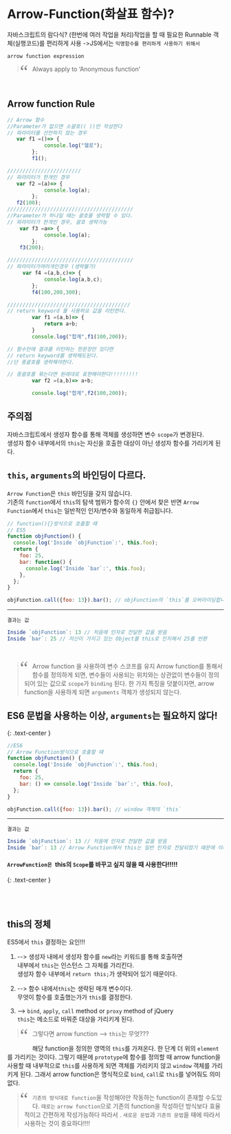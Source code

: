 
# Arrow-Function(화살표 함수)?


자바스크립트의 람다식?
(한번에 여러 작업을 처리)작업을 할 때 필요한 Runnable 객체(실행코드)를 편리하게 사용
->JS에서는 `익명함수를 편리하게 사용하기 위해서`

`arrow function expression`
<style>
blockquote:before {
  content: "\201C";
  font-size: 3em;
  font-family: Georgia;
  color: grey;
  float: left;
  margin: -10px 10px 0px -10px;

}
</style>
<blockquote>
<p>Always apply to ‘Anonymous function’  </p>
</blockquote>

<br>



## Arrow function Rule

```javascript
// Arrow 함수
//Parameter가 없으면 소괄호(( ))만 작성한다
// 파라미터를 선언하지 않는 경우
   var f1 =()=> {
	    	console.log("헬로");
	    };
	    f1();

////////////////////////
// 파라미터가 한개인 경우
   var f2 =(a)=> {
            console.log(a);
        };
   f2(100);
/////////////////////////////////////////
//Parameter가 하나일 때는 괄호를 생략할 수 있다.
// 파라미터가 한개인 경우, 괄호 생략가능
    var f3 =a=> {
            console.log(a);
        };
    f3(200);

/////////////////////////////////////////
// 파라미터가여러개인경우 (생략불가)
     var f4 =(a,b,c)=> {
            console.log(a,b,c);
        };
        f4(100,200,300);

////////////////////////////////////////
// return keyword 를 사용하요 값을 리턴한다.
	    var f1 =(a,b)=> {
	    	return a+b;
	    }
	    console.log("합계",f1(100,200));

// 함수안에 결과를 리턴하는 한문장만 있다면
// return keyword를 생략해도된다.
//단 중괄호를 생략해야한다.

// 중괄호를 묶는다면 원래대로 표현해야한다!!!!!!!!!
        var f2 =(a,b)=> a+b;

        console.log("합계",f2(100,200));
```





## 주의점

자바스크립트에서 생성자 함수를 통해 객체를 생성하면 변수 `scope`가 변경된다.<br>
 생성자 함수 내부에서의 `this`는 자신을 호출한 대상이 아닌 생성자 함수를 가리키게 된다.





## `this`, `arguments`의 바인딩이 다르다.

`Arrow Function`은 `this` 바인딩을 갖지 않습니다. <br>
기존의 `function`에서 `this`의 탐색 범위가 함수의 `{}` 안에서 찾은 반면 `Arrow Function`에서 `this`는 일반적인 인자/변수와 동일하게 취급됩니다.

```javascript
// function(){}방식으로 호출할 때
// ES5
function objFunction() {
  console.log('Inside `objFunction`:', this.foo);
  return {
    foo: 25,
    bar: function() {
      console.log('Inside `bar`:', this.foo);
    },
  };
}

objFunction.call({foo: 13}).bar(); // objFunction의 `this`를 오버라이딩합니다.
```
<hr>

`결과는 값 `

```js
Inside `objFunction`: 13 // 처음에 인자로 전달한 값을 받음
Inside `bar`: 25 // 자신이 가지고 있는 Object를 this로 인지해서 25를 반환
```





<br>

>Arrow function 을 사용하여 변수 스코프를 유지
Arrow function를 통해서 함수를 정의하게 되면,
변수들이 사용되는 위치와는 상관없이 변수들이 정의되어 있는 값으로 `scope`가 `binding` 된다.
한 가지 특징을 덧붙이자면, arrow function을 사용하게 되면
`arguments` 객체가 생성되지 않는다.




## ES6 문법을 사용하는 이상, `arguments`는 필요하지 않다!
{: .text-center }



```js
//ES6
// Arrow Function방식으로 호출할 때
function objFunction() {
  console.log('Inside `objFunction`:', this.foo);
  return {
    foo: 25,
    bar: () => console.log('Inside `bar`:', this.foo),
  };
}

objFunction.call({foo: 13}).bar(); // window 객체의 `this`

```


<hr>

`결과는 값 `

```js
Inside `objFunction`: 13 // 처음에 인자로 전달한 값을 받음
Inside `bar`: 13 // Arrow Function에서 this는 일반 인자로 전달되었기 때문에 이미 값이 13로 지정됩니다.
```



#### `ArrowFunction은 `this의 `Scope`를 바꾸고 싶지 않을 때 사용한다!!!!!
{: .text-center }

<br>
<br>


## this의 정체<br>

ES5에서 `this` 결정하는 요인!!!<br>

1.  -->  생성자 내에서
      생성자 함수를 `new`라는 키워드를 통해 호출하면 <br>
      내부에서 `this`는 인스턴스 그 자체를 가리킨다. <br>
      생성자 함수 내부에서 `return this;`가 생략되어 있기 때문이다.<br>

2.  -->   함수 내에서`this`는 생략된 매개 변수이다.<br>
       무엇이 함수를 호출했는가가 `this`를 결정한다.<br>

3.  -->  `bind`, `apply`, `call` method or `proxy` method of jQuery<br>
       `this`는 메소드로 바꿔준 대상을 가리키게 된다.<br>

> 그렇다면 arrow function  --> `this`는 무엇???



해당 function을 정의한 영역의 `this`를 가져온다. 한 단계 더 위의 `element`를 가리키는 것이다. 그렇기 때문에 `prototype`에 함수를 정의할 때 arrow function을 사용할 때 내부적으로 `this`를 사용하게 되면 객체를 가리키지 않고 `window` 객체를 가리키게 된다. 그래서  arrow function은 명식적으로 `bind`, `call`로 `this`를 넣어줘도 의미 없다.

>`기존의 방식대로 function`을 작성해야만 작동하는 function이 존재할 수도있다.
`때로는`  `arrow function`으로 기존의 function을 작성하던 방식보다 효율적이고 간편하게 작성가능하다 따라서 . `새로운 문법`과 `기존의 문법`을 때에 따라서 사용하는 것이 중요하다!!!!